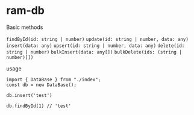 # ram-db

Basic methods

`findById(id: string | number)`
`update(id: string | number, data: any)`
`insert(data: any)`
`upsert(id: string | number, data: any)`
`delete(id: string | number)`
`bulkInsert(data: any[])`
`bulkDelete(ids: (string | number)[])`

usage

```
import { DataBase } from "./index";
const db = new DataBase();

db.insert('test')

db.findById(1) // 'test'
```

